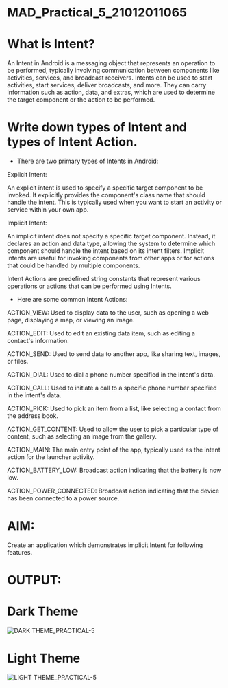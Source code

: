 # MAD_Practical_5_21012011065

# What is Intent? 
An Intent in Android is a messaging object that represents an operation to be performed, typically involving communication between components like activities, services, and broadcast receivers. Intents can be used to start activities, start services, deliver broadcasts, and more. They can carry information such as action, data, and extras, which are used to determine the target component or the action to be performed.

# Write down types of Intent and types of Intent Action. 

* There are two primary types of Intents in Android:

Explicit Intent: 

An explicit intent is used to specify a specific target component to be invoked. It explicitly provides the component's class name that should handle the intent. This is typically used when you want to start an activity or service within your own app.

Implicit Intent: 

An implicit intent does not specify a specific target component. Instead, it declares an action and data type, allowing the system to determine which component should handle the intent based on its intent filters. Implicit intents are useful for invoking components from other apps or for actions that could be handled by multiple components.

Intent Actions are predefined string constants that represent various operations or actions that can be performed using Intents. 

* Here are some common Intent Actions:

ACTION_VIEW: Used to display data to the user, such as opening a web page, displaying a map, or viewing an image.

ACTION_EDIT: Used to edit an existing data item, such as editing a contact's information.

ACTION_SEND: Used to send data to another app, like sharing text, images, or files.

ACTION_DIAL: Used to dial a phone number specified in the intent's data.

ACTION_CALL: Used to initiate a call to a specific phone number specified in the intent's data.

ACTION_PICK: Used to pick an item from a list, like selecting a contact from the address book.

ACTION_GET_CONTENT: Used to allow the user to pick a particular type of content, such as selecting an image from the gallery.

ACTION_MAIN: The main entry point of the app, typically used as the intent action for the launcher activity.

ACTION_BATTERY_LOW: Broadcast action indicating that the battery is now low.

ACTION_POWER_CONNECTED: Broadcast action indicating that the device has been connected to a power source.


# AIM: 
Create an application which demonstrates implicit Intent for following features. 

# OUTPUT:

# Dark Theme

![DARK THEME_PRACTICAL-5](https://github.com/amipatel1708/MAD_Practical_5_21012011065/assets/139481113/b63b6421-b932-4749-88ea-c6fd552edf81)

# Light Theme

![LIGHT THEME_PRACTICAL-5](https://github.com/amipatel1708/MAD_Practical_5_21012011065/assets/139481113/1fc58eba-86aa-4451-98e9-1afb3c70efae)
